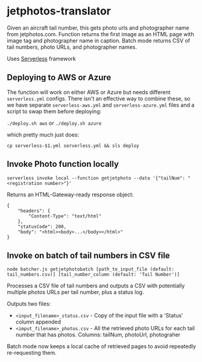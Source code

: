 # jetphotos-translator

Given an aircraft tail number, this gets photo urls and photographer name from jetphotos.com. Function returns the first image as an HTML page with image tag and photographer name in caption. Batch mode returns CSV of tail numbers, photo URLs, and photographer names.

Uses [Serverless](https://serverless.com/) framework

## Deploying to AWS or Azure

The function will work on either AWS or Azure but needs different `serverless.yml` configs. There isn't an effective way to combine these, so we have separate `serverless-aws.yml` and `serverless-azure.yml` files and a script to swap them before deploying:

`./deploy.sh aws` or `./deploy.sh azure`

which pretty much just does:

`cp serverless-$1.yml serverless.yml && sls deploy`

## Invoke Photo function locally
`serverless invoke local --function getjetphoto --data '{"tailNum": "<registration number>"}'`

Returns an HTML-Gateway-ready response object:

```
{
    "headers": {
        "Content-Type": "text/html"
    },
    "statusCode": 200,
    "body": "<html><body>...</body></html>"
}
```

## Invoke on batch of tail numbers in CSV file 
`node batcher.js getjetphotobatch [path_to_input_file (default: tail_numbers.csv)] [tail_number_column (default: 'Tail Number')]`

Processes a CSV file of tail numbers and outputs a CSV with potentially multiple photos URLs per tail number, plus a status log.

Outputs two files:

* `<input_filename>_status.csv` - Copy of the input file with a 'Status' column appended
* `<imput_filename>_photos.csv` - All the retrieved photo URLs for each tail number that has photos. Columns: tailNum, photoUrl, photograher

Batch mode now keeps a local cache of retrieved pages to avoid repeatedly re-requesting them.
